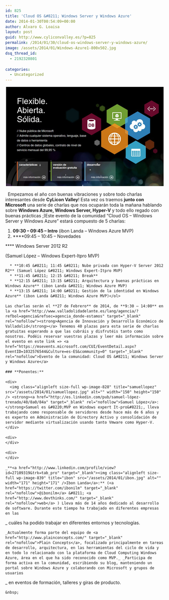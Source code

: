 ```yaml
---
id: 825
title: 'Cloud OS &#8211; Windows Server y Windows Azure'
date: 2014-01-30T00:54:09+00:00
author: Alvaro G. Loaisa
layout: post
guid: http://www.cyliconvalley.es/?p=825
permalink: /2014/01/30/cloud-os-windows-server-y-windows-azure/
image: /assets/2014/01/Windows-Azure1-800x502.jpg
dsq_thread_id:
  - 2192320801

categories:
  - Uncategorized
---
```

<p style="text-align: center;">
  <img class="size-full wp-image-827" title="Windows-Azure" src="/assets/2014/01/Windows-Azure.jpg" alt="" width="500" height="314" />
</p>

  Empezamos el año con buenas vibraciones y sobre todo charlas interesantes desde **CyLicon Valley**! Esta vez os traemos **junto con Microsoft** una serie de charlas que nos ocuparán toda la mañana hablando sobre **Windows Azure, Windows Server, Hyper-V** y todo ello regado con buenas prácticas  ;)Este evento de la comunidad &#8220;Cloud OS &#8211; Windows Server y Windows Azure&#8221; estará compuesto de 5 charlas:

  1. **09:30 &#8211; 09:45 &#8211; Intro** (ibon Landa &#8211; Windows Azure MVP)
  2. ****09:45 &#8211; 10:45 &#8211; Novedades
  
**** Windows Server 2012 R2</p> 
    (Samuel López &#8211; Windows Expert-Itpro MVP)</li> 
    
      * **10:45 &#8211; 11:45 &#8211; Nube privada con Hyper-V Server 2012 R2** (Samuel López &#8211; Windows Expert-Itpro MVP)
      * **11:45 &#8211; 12:15 &#8211; Break**
      * **12:15 &#8211; 13:15 &#8211; Arquitectura y buenas prácticas en Windows Azure** (ibon Landa &#8211; Windows Azure MVP)
      * **13:15 &#8211; 14:00 &#8211; Gestión de la identidad en Windows Azure** (ibon Landa &#8211; Windows Azure MVP)</ol> 
    
    Las charlas serán el **27 de Febrero** de 2014, de **9:30 – 14:00** en la <a href="http://www.valladolidadelante.es/lang/agencia/?refbol=agencia&refsec=agencia_donde-estamos" target="_blank" rel="nofollow"><strong>Agencia de Innovación y Desarrollo Económico de Valladolid</strong></a> Tenemos 40 plazas para esta serie de charlas gratuitas esperando a que las cubráis y disfrutéis tanto como nosotros. Podéis reservar vuestras plazas y leer más información sobre el evento en este link => <a href="https://msevents.microsoft.com/CUI/EventDetail.aspx?EventID=1032576544&Culture=es-ES&community=0" target="_blank" rel="nofollow">Evento de la comunidad: Cloud OS &#8211; Windows Server y Windows Azure</a>
    
    ### **Ponentes:**
    
    <div>
      <img class="alignleft size-full wp-image-828" title="samuellopez" src="/assets/2014/01/samuellopez.jpg" alt="" width="150" height="150" /> <strong><a href="http://es.linkedin.com/pub/samuel-lópez-trenado/40/8a0/84a" target="_blank" rel="nofollow">Samuel López</a>: </strong>Samuel es &#8220;MVP en Windows expert It-pro&#8221;, lleva trabajando como responsable de servidores desde hace más de 6 años y es experto en Administración de Directory Activo y consolidación de servidor mediante virtualización usando tanto Vmware como Hyper-V.
    </div>
    
    <div>
    </div>
    
    <div>
    </div>
    
    _**<a href="http://www.linkedin.com/profile/view?id=27109319&trk=tab_pro" target="_blank"><img class="alignleft size-full wp-image-839" title="ibon" src="/assets/2014/01/ibon.jpg" alt="" width="171" height="171" />Ibon Landa</a>:** (<a href="https://twitter.com/ibonilm" target="_blank" rel="nofollow">@ibonilm</a> &#8211; <a href="http://www.devthinks.com/" target="_blank" rel="nofollow">web</a> ) Lleva más de 14 años dedicado al desarrollo de software. Durante este tiempo ha trabajado en diferentes empresas en las
  
_ cuáles ha podido trabajar en diferentes entornos y tecnologías.
    
    _Actualmente forma parte del equipo de <a href="http://www.plainconcepts.com/" target="_blank" rel="nofollow">Plain Concepts</a>, focalizado principalmente en tareas de desarrollo, arquitectura, en las herramientas del ciclo de vida y en todo lo relacionado con la plataforma de Cloud Computing Windows Azure, área en el que ha sido reconocido como MVP._ _Participa de forma activa en la comunidad, escribiendo su blog, manteniendo un portal sobre Windows Azure y colaborando con Microsoft y grupos de usuarios
  
_ en eventos de formación, talleres y giras de producto.
    
    &nbsp;
